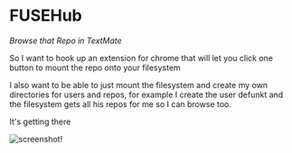 FUSEHub
======================================================================

*Browse that Repo in TextMate*

So I want to hook up an extension for chrome that will let you click one button to mount the repo onto your filesystem

I also want to be able to just mount the filesystem and create my own directories for users and repos, for example I create the user defunkt and the filesystem gets all his repos for me so I can browse too.

It's getting there

![screenshot!](https://github.com/orta/FUSEHub/raw/master/Resources/screen.PNG)